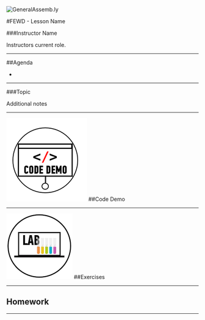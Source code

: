 ![GeneralAssemb.ly](https://github.com/generalassembly/ga-ruby-on-rails-for-devs/raw/master/images/ga.png "GeneralAssemb.ly")

#FEWD - Lesson Name 

###Instructor Name

Instructors current role.

---


##Agenda

*	

---

###Topic


<aside class="notes">
Additional notes
</aside>

---



![GeneralAssemb.ly](../../../assets/ICL_icons/code_demo_icon_md.png)
##Code Demo

---


![GeneralAssemb.ly](../../../assets/ICL_icons/Exercise_icon_md.png)
##Exercises

---

## Homework


---